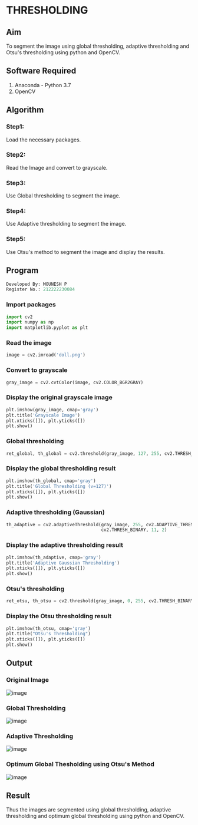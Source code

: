 # THRESHOLDING
## Aim
To segment the image using global thresholding, adaptive thresholding and Otsu's thresholding using python and OpenCV.

## Software Required
1. Anaconda - Python 3.7
2. OpenCV

## Algorithm

### Step1:
Load the necessary packages.

### Step2:
Read the Image and convert to grayscale.

### Step3:
Use Global thresholding to segment the image.

### Step4:
Use Adaptive thresholding to segment the image.

### Step5:
Use Otsu's method to segment the image and display the results.

## Program
```python
Developed By: MOUNESH P
Register No.: 212222230084
```
### Import packages
```python
import cv2
import numpy as np
import matplotlib.pyplot as plt
```
### Read the image
```python
image = cv2.imread('doll.png')
```
### Convert to grayscale
```python
gray_image = cv2.cvtColor(image, cv2.COLOR_BGR2GRAY)
```
### Display the original grayscale image
```python
plt.imshow(gray_image, cmap='gray')
plt.title('Grayscale Image')
plt.xticks([]), plt.yticks([])
plt.show()
```
### Global thresholding
```python
ret_global, th_global = cv2.threshold(gray_image, 127, 255, cv2.THRESH_BINARY)
```
### Display the global thresholding result
```python
plt.imshow(th_global, cmap='gray')
plt.title('Global Thresholding (v=127)')
plt.xticks([]), plt.yticks([])
plt.show()
```
### Adaptive thresholding (Gaussian)
```python
th_adaptive = cv2.adaptiveThreshold(gray_image, 255, cv2.ADAPTIVE_THRESH_GAUSSIAN_C,
                                    cv2.THRESH_BINARY, 11, 2)
```
### Display the adaptive thresholding result
```python
plt.imshow(th_adaptive, cmap='gray')
plt.title('Adaptive Gaussian Thresholding')
plt.xticks([]), plt.yticks([])
plt.show()
```
### Otsu's thresholding
```python
ret_otsu, th_otsu = cv2.threshold(gray_image, 0, 255, cv2.THRESH_BINARY + cv2.THRESH_OTSU)
```
### Display the Otsu thresholding result
```python
plt.imshow(th_otsu, cmap='gray')
plt.title("Otsu's Thresholding")
plt.xticks([]), plt.yticks([])
plt.show()
```
## Output

### Original Image

![image](https://github.com/user-attachments/assets/73501332-0ad3-49a6-9ae7-142f89de9d8b)


### Global Thresholding


![image](https://github.com/user-attachments/assets/ec5d3271-97db-490b-9f92-770bff2df86f)

### Adaptive Thresholding

![image](https://github.com/user-attachments/assets/8ecf0294-4f19-47f9-ac68-a1fb614445f7)


### Optimum Global Thesholding using Otsu's Method

![image](https://github.com/user-attachments/assets/e1eadac5-aa05-40df-9995-e634e41f9bf0)



## Result
Thus the images are segmented using global thresholding, adaptive thresholding and optimum global thresholding using python and OpenCV.
